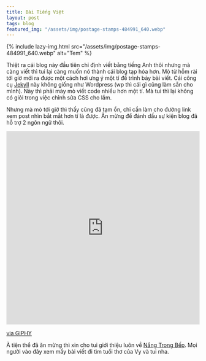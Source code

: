 ```yaml
---
title: Bài Tiếng Việt
layout: post
tags: blog
featured_img: "/assets/img/postage-stamps-484991_640.webp"
---
```


{% include lazy-img.html src="/assets/img/postage-stamps-484991_640.webp" alt="Tem" %}

Thiệt ra cái blog này đầu tiên chỉ định viết bằng tiếng Anh thôi nhưng mà càng viết thì tui lại càng muốn nó thành cái blog tạp hóa hơn. Mò từ hỗm rài tới giờ mới ra được một cách hơi ưng ý một tí để trình bày bài viết. Cái công cụ [Jekyll](https://jekyllrb.com/) này không giống như Wordpress (wp thì cái gì cũng làm sẵn cho mình). Này thì phải mày mò viết code nhiều hơn một tí. Mà tui thì lại không có giỏi trong việc chỉnh sửa CSS cho lắm.

Nhưng mà mò tới giờ thì thấy cũng đã tạm ổn, chỉ cần làm cho đường link xem post nhìn bắt mắt hơn tí là được. Ăn mừng để đánh dấu sự kiện blog đã hỗ trợ 2 ngôn ngữ thôi.

<div style="width:100%;height:0;padding-bottom:100%;position:relative;"><iframe src="https://giphy.com/embed/rjkJD1v80CjYs" width="100%" height="100%" style="position:absolute" frameBorder="0" class="giphy-embed" allowFullScreen></iframe></div><p><a href="https://giphy.com/gifs/rjkJD1v80CjYs">via GIPHY</a></p>

À tiện thể đã ăn mừng thì xin cho tui giới thiệu luôn về [Nắng Trong Bếp](https://nangtrongbep.com). Mọi người vào đây xem mấy bài viết đi tìm tuổi thơ của Vy và tui nha.